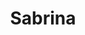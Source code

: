 ---
title: "Sabrina"
url: /ciudad-autonoma-de-buenos-aires/sabrina-avenida-diaz-velez/
shop: Kleidung
---